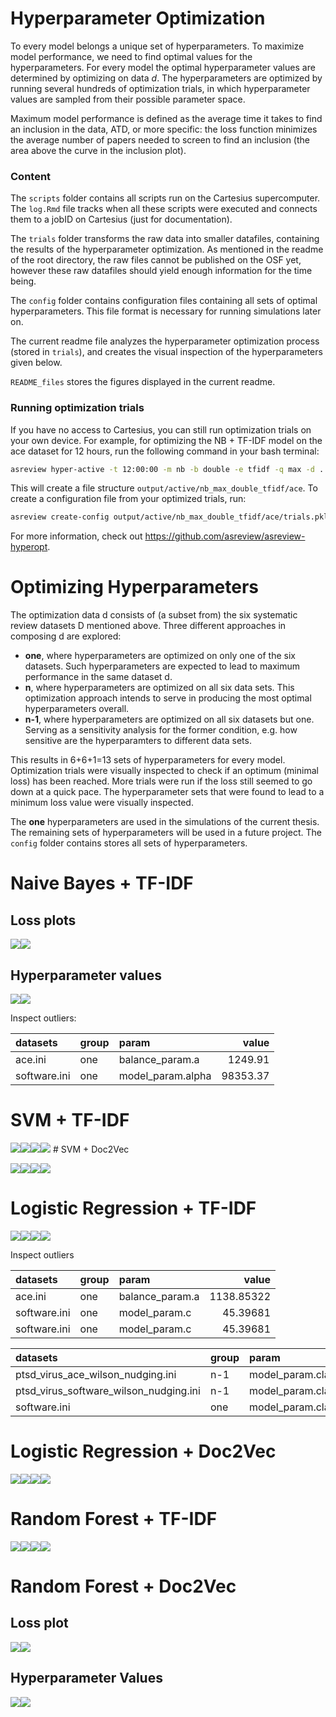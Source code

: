 Hyperparameter Optimization
===========================

To every model belongs a unique set of hyperparameters. To maximize
model performance, we need to find optimal values for the
hyperparameters. For every model the optimal hyperparameter values are
determined by optimizing on data *d*. The hyperparameters are optimized
by running several hundreds of optimization trials, in which
hyperparameter values are sampled from their possible parameter space.

Maximum model performance is defined as the average time it takes to
find an inclusion in the data, ATD, or more specific: the loss function
minimizes the average number of papers needed to screen to find an
inclusion (the area above the curve in the inclusion plot).

### Content

The `scripts` folder contains all scripts run on the Cartesius
supercomputer. The `log.Rmd` file tracks when all these scripts were
executed and connects them to a jobID on Cartesius (just for
documentation).

The `trials` folder transforms the raw data into smaller datafiles,
containing the results of the hyperparameter optimization. As mentioned
in the readme of the root directory, the raw files cannot be published
on the OSF yet, however these raw datafiles should yield enough
information for the time being.

The `config` folder contains configuration files containing all sets of
optimal hyperparameters. This file format is necessary for running
simulations later on.

The current readme file analyzes the hyperparameter optimization process
(stored in `trials`), and creates the visual inspection of the
hyperparameters given below.

`README_files` stores the figures displayed in the current readme.

### Running optimization trials

If you have no access to Cartesius, you can still run optimization
trials on your own device. For example, for optimizing the NB + TF-IDF
model on the ace dataset for 12 hours, run the following command in your
bash terminal:

``` bash
asreview hyper-active -t 12:00:00 -m nb -b double -e tfidf -q max -d ../../datasets/test_datasets/ace
```

This will create a file structure
`output/active/nb_max_double_tfidf/ace`. To create a configuration file
from your optimized trials, run:

``` bash
asreview create-config output/active/nb_max_double_tfidf/ace/trials.pkl
```

For more information, check out
<a href="https://github.com/asreview/asreview-hyperopt" class="uri">https://github.com/asreview/asreview-hyperopt</a>.

Optimizing Hyperparameters
==========================

The optimization data d consists of (a subset from) the six systematic
review datasets D mentioned above. Three different approaches in
composing d are explored:

-   **one**, where hyperparameters are optimized on only one of the six
    datasets. Such hyperparameters are expected to lead to maximum
    performance in the same dataset d.
-   **n**, where hyperparameters are optimized on all six data sets.
    This optimization approach intends to serve in producing the most
    optimal hyperparameters overall.
-   **n-1**, where hyperparameters are optimized on all six datasets but
    one. Serving as a sensitivity analysis for the former condition,
    e.g. how sensitive are the hyperparamters to different data sets.

This results in 6+6+1=13 sets of hyperparameters for every model.
Optimization trials were visually inspected to check if an optimum
(minimal loss) has been reached. More trials were run if the loss still
seemed to go down at a quick pace. The hyperparameter sets that were
found to lead to a minimum loss value were visually inspected.

The **one** hyperparameters are used in the simulations of the current
thesis. The remaining sets of hyperparameters will be used in a future
project. The `config` folder contains stores all sets of
hyperparameters.

<!-- ## Results -->
<!-- Loss plots: Two times the same data, first plot is over trials, second sorted from highest to lowest loss. -->
<!-- Hyperparameters on a continuous scale are plotted as dots in a scatterplot.  -->
<!-- Discrete hyperparameters are displayed in a barplot -->
<!-- Conclusions:  -->
<!-- - loss is going down over trials  -->
<!-- - some datasets go down faster -->
<!-- - some datasets go down more  -->

Naive Bayes + TF-IDF
====================

Loss plots
----------

![](README_files/figure-markdown_github/unnamed-chunk-4-1.png)![](README_files/figure-markdown_github/unnamed-chunk-4-2.png)

Hyperparameter values
---------------------

![](README_files/figure-markdown_github/NB_TFIDF-1.png)![](README_files/figure-markdown_github/NB_TFIDF-2.png)

Inspect outliers:

| datasets     | group | param              |     value|
|:-------------|:------|:-------------------|---------:|
| ace.ini      | one   | balance\_param.a   |   1249.91|
| software.ini | one   | model\_param.alpha |  98353.37|

SVM + TF-IDF
============

![](README_files/figure-markdown_github/SVM_TFIDF-1.png)![](README_files/figure-markdown_github/SVM_TFIDF-2.png)![](README_files/figure-markdown_github/SVM_TFIDF-3.png)![](README_files/figure-markdown_github/SVM_TFIDF-4.png)
\# SVM + Doc2Vec

![](README_files/figure-markdown_github/SVM_D2V-1.png)![](README_files/figure-markdown_github/SVM_D2V-2.png)![](README_files/figure-markdown_github/SVM_D2V-3.png)![](README_files/figure-markdown_github/SVM_D2V-4.png)

Logistic Regression + TF-IDF
============================

![](README_files/figure-markdown_github/LR_TFIDF-1.png)![](README_files/figure-markdown_github/LR_TFIDF-2.png)![](README_files/figure-markdown_github/LR_TFIDF-3.png)![](README_files/figure-markdown_github/LR_TFIDF-4.png)

Inspect outliers

| datasets     | group | param            |       value|
|:-------------|:------|:-----------------|-----------:|
| ace.ini      | one   | balance\_param.a |  1138.85322|
| software.ini | one   | model\_param.c   |    45.39681|
| software.ini | one   | model\_param.c   |    45.39681|

| datasets                                   | group | param                      |      value|
|:-------------------------------------------|:------|:---------------------------|----------:|
| ptsd\_virus\_ace\_wilson\_nudging.ini      | n-1   | model\_param.class\_weight |   7434.110|
| ptsd\_virus\_software\_wilson\_nudging.ini | n-1   | model\_param.class\_weight |   5505.882|
| software.ini                               | one   | model\_param.class\_weight |  50289.387|

Logistic Regression + Doc2Vec
=============================

![](README_files/figure-markdown_github/LR_D2V-1.png)![](README_files/figure-markdown_github/LR_D2V-2.png)![](README_files/figure-markdown_github/LR_D2V-3.png)![](README_files/figure-markdown_github/LR_D2V-4.png)

Random Forest + TF-IDF
======================

![](README_files/figure-markdown_github/rf_tfidf-1.png)![](README_files/figure-markdown_github/rf_tfidf-2.png)![](README_files/figure-markdown_github/rf_tfidf-3.png)![](README_files/figure-markdown_github/rf_tfidf-4.png)

Random Forest + Doc2Vec
=======================

Loss plot
---------

![](README_files/figure-markdown_github/rf_d2v_loss-1.png)![](README_files/figure-markdown_github/rf_d2v_loss-2.png)

Hyperparameter Values
---------------------

![](README_files/figure-markdown_github/rf_d2v-1.png)![](README_files/figure-markdown_github/rf_d2v-2.png)
